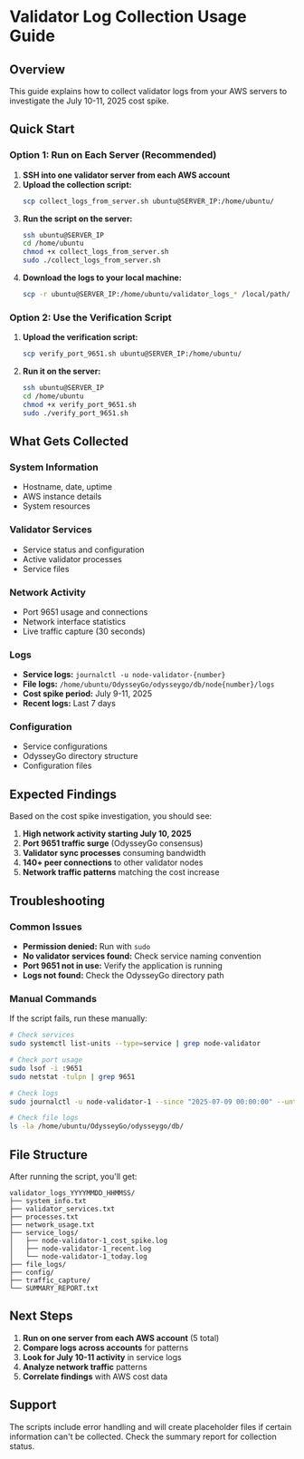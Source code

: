 # Validator Log Collection Usage Guide

## Overview
This guide explains how to collect validator logs from your AWS servers to investigate the July 10-11, 2025 cost spike.

## Quick Start

### Option 1: Run on Each Server (Recommended)
1. **SSH into one validator server from each AWS account**
2. **Upload the collection script:**
   ```bash
   scp collect_logs_from_server.sh ubuntu@SERVER_IP:/home/ubuntu/
   ```
3. **Run the script on the server:**
   ```bash
   ssh ubuntu@SERVER_IP
   cd /home/ubuntu
   chmod +x collect_logs_from_server.sh
   sudo ./collect_logs_from_server.sh
   ```
4. **Download the logs to your local machine:**
   ```bash
   scp -r ubuntu@SERVER_IP:/home/ubuntu/validator_logs_* /local/path/
   ```

### Option 2: Use the Verification Script
1. **Upload the verification script:**
   ```bash
   scp verify_port_9651.sh ubuntu@SERVER_IP:/home/ubuntu/
   ```
2. **Run it on the server:**
   ```bash
   ssh ubuntu@SERVER_IP
   cd /home/ubuntu
   chmod +x verify_port_9651.sh
   sudo ./verify_port_9651.sh
   ```

## What Gets Collected

### System Information
- Hostname, date, uptime
- AWS instance details
- System resources

### Validator Services
- Service status and configuration
- Active validator processes
- Service files

### Network Activity
- Port 9651 usage and connections
- Network interface statistics
- Live traffic capture (30 seconds)

### Logs
- **Service logs:** `journalctl -u node-validator-{number}`
- **File logs:** `/home/ubuntu/OdysseyGo/odysseygo/db/node{number}/logs`
- **Cost spike period:** July 9-11, 2025
- **Recent logs:** Last 7 days

### Configuration
- Service configurations
- OdysseyGo directory structure
- Configuration files

## Expected Findings

Based on the cost spike investigation, you should see:

1. **High network activity starting July 10, 2025**
2. **Port 9651 traffic surge** (OdysseyGo consensus)
3. **Validator sync processes** consuming bandwidth
4. **140+ peer connections** to other validator nodes
5. **Network traffic patterns** matching the cost increase

## Troubleshooting

### Common Issues
- **Permission denied:** Run with `sudo`
- **No validator services found:** Check service naming convention
- **Port 9651 not in use:** Verify the application is running
- **Logs not found:** Check the OdysseyGo directory path

### Manual Commands
If the script fails, run these manually:

```bash
# Check services
sudo systemctl list-units --type=service | grep node-validator

# Check port usage
sudo lsof -i :9651
sudo netstat -tulpn | grep 9651

# Check logs
sudo journalctl -u node-validator-1 --since "2025-07-09 00:00:00" --until "2025-07-11 23:59:59"

# Check file logs
ls -la /home/ubuntu/OdysseyGo/odysseygo/db/
```

## File Structure

After running the script, you'll get:

```
validator_logs_YYYYMMDD_HHMMSS/
├── system_info.txt
├── validator_services.txt
├── processes.txt
├── network_usage.txt
├── service_logs/
│   ├── node-validator-1_cost_spike.log
│   ├── node-validator-1_recent.log
│   └── node-validator-1_today.log
├── file_logs/
├── config/
├── traffic_capture/
└── SUMMARY_REPORT.txt
```

## Next Steps

1. **Run on one server from each AWS account** (5 total)
2. **Compare logs across accounts** for patterns
3. **Look for July 10-11 activity** in service logs
4. **Analyze network traffic** patterns
5. **Correlate findings** with AWS cost data

## Support

The scripts include error handling and will create placeholder files if certain information can't be collected. Check the summary report for collection status.
